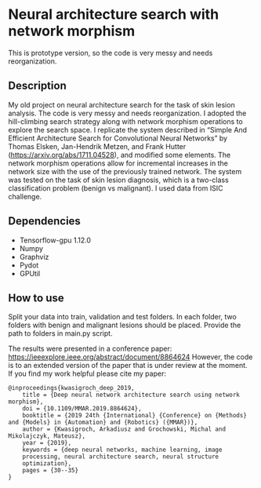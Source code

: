  # Neural architecture search with network morphism
 This is prototype version, so the code is very messy and needs reorganization.
 
 ## Description
My old project on neural architecture search for the task of skin lesion analysis. The code is very messy and needs reorganization. I adopted the hill-climbing search strategy along with network morphism operations to explore the search space. I replicate the system described in “Simple And Efficient Architecture Search for Convolutional Neural Networks” by Thomas Elsken, Jan-Hendrik Metzen, and Frank Hutter (https://arxiv.org/abs/1711.04528), and modified some elements. The network morphism operations allow for incremental increases in the network size with the use of the previously trained network. The system was tested on the task of skin lesion diagnosis, which is a two-class classification problem (benign vs malignant). I used data from ISIC challenge.

 ## Dependencies
 - Tensorflow-gpu 1.12.0
 - Numpy
 - Graphviz
 - Pydot
 - GPUtil
## How to use
 Split your data into train, validation and test folders. In each folder, two folders with benign and malignant lesions should be placed. Provide the path to folders in main.py script.

 The results were presented in a conference paper:
 https://ieeexplore.ieee.org/abstract/document/8864624
 However, the code is to an extended version of the paper that is under review at the moment.  
If you find my work helpful please cite my paper:
```
@inproceedings{kwasigroch_deep_2019,
	title = {Deep neural network architecture search using network morphism},
	doi = {10.1109/MMAR.2019.8864624},
	booktitle = {2019 24th {International} {Conference} on {Methods} and {Models} in {Automation} and {Robotics} ({MMAR})},
	author = {Kwasigroch, Arkadiusz and Grochowski, Michal and Mikolajczyk, Mateusz},
	year = {2019},
	keywords = {deep neural networks, machine learning, image
    processing, neural architecture search, neural structure
    optimization},
	pages = {30--35}
}
```
